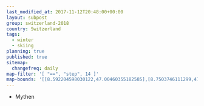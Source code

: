 ```yaml
---
last_modified_at: 2017-11-12T20:48:00+00:00
layout: subpost
group: switzerland-2018
country: Switzerland
tags:
  - winter
  - skiing
planning: true
published: true
sitemap:
  changefreq: daily
map-filter: '[ "==", "step", 14 ]'
map-bounds: '[[8.592204598030122,47.00460355182585],[8.7503746111299,47.06091986448337]]'
---
```


* Mythen
